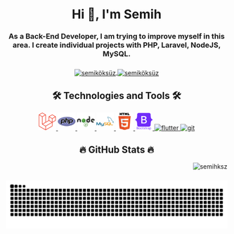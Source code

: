 <h1 align="center">Hi 👋, I'm Semih</h1>
<h3 align="center">As a Back-End Developer, I am trying to improve myself in this area. I create individual projects with PHP, Laravel, NodeJS, MySQL.</h3>

###

<div align="center">
  <a href="https://www.linkedin.com/in/semih-oksuz/" target="blank">
  <img align="center" src="https://img.shields.io/static/v1?message=LinkedIn&logo=linkedin&label=&color=0077B5&logoColor=white&labelColor=&style=for-the-badge" alt="semiköksüz" />
  </a>
  <a href="https://semihoksuz.com/" target="blank">
  <img align="center" src="https://img.shields.io/static/v1?message=Website&label=&color=20b2aa&labelColor=&style=for-the-badge" alt="semiköksüz" />
  </a>
</div>

###


<div align="center">
  <h2 align="center">🛠 Technologies and Tools 🛠</h2>
  <a href="https://laravel.com/" target="_blank" rel="noreferrer">
  <img src="https://raw.githubusercontent.com/devicons/devicon/master/icons/laravel/laravel-original.svg" alt="laravel" height="40"/>
  </a> 
  <a href="https://www.php.net" target="_blank" rel="noreferrer">
  <img src="https://raw.githubusercontent.com/devicons/devicon/master/icons/php/php-original.svg" alt="php" height="40"/>
  </a>
  <a href="https://nodejs.org" target="_blank" rel="noreferrer">
  <img src="https://raw.githubusercontent.com/devicons/devicon/master/icons/nodejs/nodejs-original-wordmark.svg" alt="nodejs" height="40"/>
  </a>
  <a href="https://www.mysql.com/" target="_blank" rel="noreferrer">
  <img src="https://raw.githubusercontent.com/devicons/devicon/master/icons/mysql/mysql-original-wordmark.svg" alt="mysql" height="40"/>
  </a>
  <a href="https://www.w3.org/html/" target="_blank" rel="noreferrer">
  <img src="https://raw.githubusercontent.com/devicons/devicon/master/icons/html5/html5-original-wordmark.svg" alt="html5" height="40"/>
  </a>
  <a href="https://getbootstrap.com" target="_blank" rel="noreferrer">
  <img src="https://raw.githubusercontent.com/devicons/devicon/master/icons/bootstrap/bootstrap-plain-wordmark.svg" alt="bootstrap" height="40"/>
  </a> 
  <a href="https://flutter.dev" target="_blank" rel="noreferrer">
  <img src="https://www.vectorlogo.zone/logos/flutterio/flutterio-icon.svg" alt="flutter" height="40"/>
  </a>
  <a href="https://git-scm.com/" target="_blank" rel="noreferrer">
  <img src="https://www.vectorlogo.zone/logos/git-scm/git-scm-icon.svg" alt="git" height="40"/>
  </a>
</div>


###

<div align="end"> 
    <h2 align="center">🔥 GitHub Stats 🔥</h2>
    <img src="https://github-profile-trophy.vercel.app/?username=semihksz&title=Commits,Repositories,Experience,Followers&theme=dracula" alt="semihksz" />
</div>

###

<div align="center">
  <picture>
    <source media="(prefers-color-scheme: dark)" srcset="https://raw.githubusercontent.com/semihksz/semihksz/output/github-contribution-grid-snake-dark.svg">
    <source media="(prefers-color-scheme: light)" srcset="https://raw.githubusercontent.com/semihksz/semihksz/output/github-contribution-grid-snake.svg">
    <img alt="github contribution grid snake animation" src="https://raw.githubusercontent.com/semihksz/semihksz/output/github-contribution-grid-snake.svg">
  </picture>
</div>
